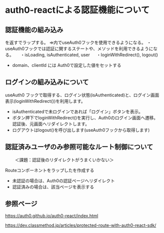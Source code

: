 # auth0-reactによる認証機能について
## 認証機能の組み込み
<app />を返す<Auth0Provider />でラップする。
 ⇒<app />内でuseAuth0フックを使用できるようになる。
 ・useAuth0フックでは認証に関するステートや、メソッドを利用できるようになる。
　 ・isLoading, isAuthenticated, user
　 ・loginWithRedirect(), logout()

* domain、clientId には Auth0で設定した値をセットする

## ログインの組み込みについて
useAuth0 フックで取得する、ログイン状態(isAuthenticated)と、ログイン画面表示(loginWithRedirect())を利用します。
* isAuthenticatedで未ログインであれば「ログイン」ボタンを表示。
* ボタン押下でloginWithRedirect()を実行し、Auth0のログイン画面へ遷移。認証後、元画面へリダイレクトします。
* ログアウトはlogout()を呼び出します(useAuth0フックから取得します)

## 認証済みユーザのみ参照可能なルート制御について
　
　＜課題：認証後のリダイレクトがうまくいかない＞

Routeコンポーネントをラップした<ProtectedRoute>を作成する
* 未認証の場合は、Auth0の認証ページへリダイレクト
* 認証済みの場合は、該当ページを表示する

## 参照ページ
  https://auth0.github.io/auth0-react/index.html
  
  https://dev.classmethod.jp/articles/protected-route-with-auth0-react-sdk/